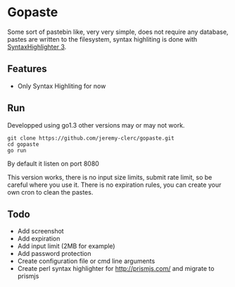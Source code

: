 # Gopaste

Some sort of pastebin like, very very simple, does not require any database, 
pastes are written to the filesystem, syntax highliting is done with 
[SyntaxHighlighter 3](http://alexgorbatchev.com/SyntaxHighlighter/).

## Features
* Only Syntax Highliting for now

## Run

Developped using go1.3 other versions may or may not work.

```
git clone https://github.com/jeremy-clerc/gopaste.git
cd gopaste
go run
```

By default it listen on port 8080

This version works, there is no input size limits, submit rate limit, so be
careful where you use it. There is no expiration rules, you can create your own
cron to clean the pastes.

## Todo
* Add screenshot
* Add expiration
* Add input limit (2MB for example)
* Add password protection
* Create configuration file or cmd line arguments
* Create perl syntax highlighter for http://prismjs.com/ and migrate to prismjs